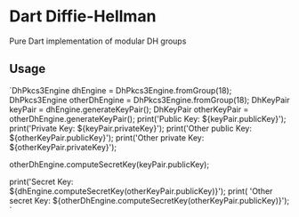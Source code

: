 # Dart Diffie-Hellman
Pure Dart implementation of modular DH groups

## Usage
`DhPkcs3Engine dhEngine = DhPkcs3Engine.fromGroup(18);
DhPkcs3Engine otherDhEngine = DhPkcs3Engine.fromGroup(18);
DhKeyPair keyPair = dhEngine.generateKeyPair();
DhKeyPair otherKeyPair = otherDhEngine.generateKeyPair();
print('Public Key: ${keyPair.publicKey}');
print('Private Key: ${keyPair.privateKey}');
print('Other public Key: ${otherKeyPair.publicKey}');
print('Other private Key: ${otherKeyPair.privateKey}');

otherDhEngine.computeSecretKey(keyPair.publicKey);

print('Secret Key: ${dhEngine.computeSecretKey(otherKeyPair.publicKey)}');
print(
'Other secret Key: ${otherDhEngine.computeSecretKey(otherKeyPair.publicKey)}');
`